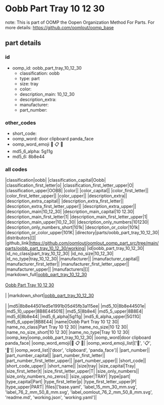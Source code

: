 # Oobb Part Tray 10 12 30  

note: This is part of OOMP the Oopen Organization Method For Parts. For more details: https://github.com/oomlout/oomp_base

##  part details





### id
* oomp_id: oobb_part_tray_10_12_30
  * classification: oobb
  * type: part
  * size: tray
  * color: 
  * description_main: 10_12_30
  * description_extra: 
  * manufacturer: 
  * part_number: 

### other_codes
* short_code: 
* oomp_word: door clipboard panda_face
* oomp_word_emoji :door: :clipboard: :panda_face:
* md5_6_alpha: 5g11g
* md5_6: 8b8e44

### all codes 
|classification|oobb|
|classification_capital|Oobb|
|classification_first_letter|o|
|classification_first_letter_upper|O|
|classification_upper|OOBB|
|color||
|color_capital||
|color_first_letter||
|color_first_letter_upper||
|color_upper||
|description_extra||
|description_extra_capital||
|description_extra_first_letter||
|description_extra_first_letter_upper||
|description_extra_upper||
|description_main|10_12_30|
|description_main_capital|10 12.30|
|description_main_first_letter|1|
|description_main_first_letter_upper|1|
|description_main_upper|10_12_30|
|description_only_numbers|101230|
|description_only_numbers_short|101k|
|description_or_color|101k|
|description_or_color_upper|101K|
|directory|parts/oobb_part_tray_10_12_30|
|distributors|[]|
|github_link|https://github.com/oomlout/oomlout_oomp_part_src/tree/main/parts/oobb_part_tray_10_12_30/working|
|id|oobb_part_tray_10_12_30|
|id_no_class|part_tray_10_12_30|
|id_no_size|10_12_30|
|id_no_type|tray_10_12_30|
|manufacturer||
|manufacturer_capital||
|manufacturer_first_letter||
|manufacturer_first_letter_upper||
|manufacturer_upper||
|manufacturers|[]|
|markdown_full|[oobb_part_tray_10_12_30](https://github.com/oomlout/oomlout_oomp_part_src/tree/main/parts/oobb_part_tray_10_12_30/working)<br>[](https://github.com/oomlout/oomlout_oomp_part_src/tree/main/parts/oobb_part_tray_10_12_30/working)<br>[Oobb Part Tray 10 12 30](https://github.com/oomlout/oomlout_oomp_part_src/tree/main/parts/oobb_part_tray_10_12_30/working)<br><br>|
|markdown_short|[oobb_part_tray_10_12_30](https://github.com/oomlout/oomlout_oomp_part_src/tree/main/parts/oobb_part_tray_10_12_30/working)<br><br>|
|md5|8b8e44501ed5e1991b05d45fb3a115ee|
|md5_10|8b8e44501e|
|md5_10_upper|8B8E44501E|
|md5_5|8b8e4|
|md5_5_upper|8B8E4|
|md5_6|8b8e44|
|md5_6_alpha|5g11g|
|md5_6_alpha_upper|5G11G|
|md5_6_upper|8B8E44|
|name|Oobb Part Tray 10 12 30|
|name_no_class|Part Tray 10 12 30|
|name_no_size|10 12 30|
|name_no_size_short|10 12 30|
|name_no_type|Tray 10 12 30|
|oomp_key|oomp_oobb_part_tray_10_12_30|
|oomp_word|door clipboard panda_face|
|oomp_word_emoji|:door: :clipboard: :panda_face:|
|oomp_word_emoji_list|[':door:', ':clipboard:', ':panda_face:']|
|oomp_word_list|['door', 'clipboard', 'panda_face']|
|part_number||
|part_number_capital||
|part_number_first_letter||
|part_number_first_letter_upper||
|part_number_upper||
|short_code||
|short_code_upper||
|short_name||
|size|tray|
|size_capital|Tray|
|size_first_letter|t|
|size_first_letter_upper|T|
|size_only_numbers||
|size_only_numbers_no_zeros||
|size_upper|TRAY|
|type|part|
|type_capital|Part|
|type_first_letter|p|
|type_first_letter_upper|P|
|type_upper|PART|
|files|['base.yaml', 'label_15_mm_30_mm.svg', 'label_76_2_mm_50_8_mm.svg', 'label_oomlout_76_2_mm_50_8_mm.svg', 'readme.md', 'working.json', 'working.yaml']|
